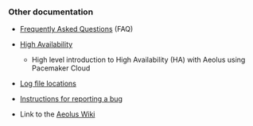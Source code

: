 
### Other documentation

-   [Frequently Asked Questions](faq.html "Frequently Asked Questions")
    (FAQ)   
       
-   [High
    Availability](high_availability.html "High availability with Pacemaker Cloud")
    - High level introduction to High Availability (HA) with Aeolus
    using Pacemaker Cloud   
       
-   [Log file locations](log_files.html "Aeolus log files")   
       
-   [Instructions for reporting a
    bug](report_a_bug.html "Instructions for reporting a bug")   
       
-   Link to the [Aeolus
    Wiki](https://www.aeolusproject.org/redmine/projects/aeolus/wiki/)
